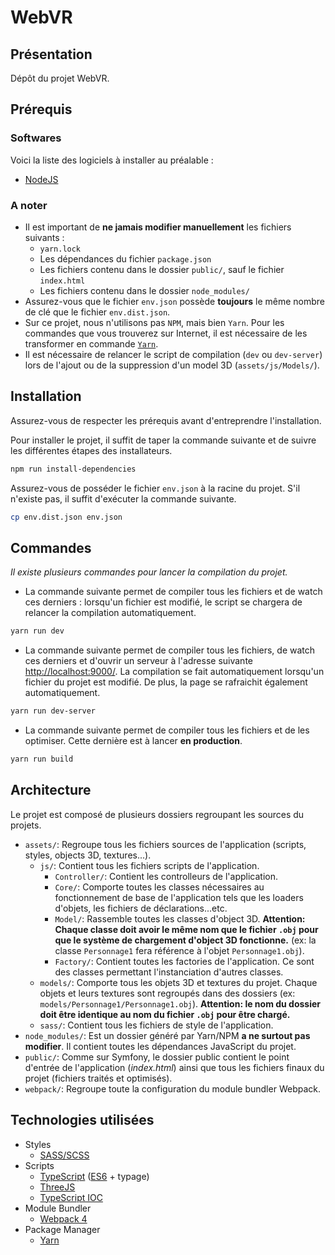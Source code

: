# WebVR
## Présentation
Dépôt du projet WebVR.

## Prérequis
### Softwares
Voici la liste des logiciels à installer au préalable :
- [NodeJS](https://nodejs.org/en/download/)

### A noter
- Il est important de **ne jamais modifier manuellement** les fichiers suivants :
    - `yarn.lock`
    - Les dépendances du fichier `package.json`
    - Les fichiers contenu dans le dossier `public/`, sauf le fichier `index.html`
    - Les fichiers contenu dans le dossier `node_modules/`
- Assurez-vous que le fichier `env.json` possède **toujours** le même nombre de clé que le fichier
`env.dist.json`.
- Sur ce projet, nous n'utilisons pas `NPM`, mais bien `Yarn`. Pour les commandes que vous trouverez
sur Internet, il est nécessaire de les transformer en commande [`Yarn`](https://yarnpkg.com/lang/en/docs/).
- Il est nécessaire de relancer le script de compilation (`dev` ou `dev-server`) lors de l'ajout ou de la
suppression d'un model 3D (`assets/js/Models/`).

## Installation
Assurez-vous de respecter les prérequis avant d'entreprendre l'installation.

Pour installer le projet, il suffit de taper la commande suivante
et de suivre les différentes étapes des installateurs.
```bash
npm run install-dependencies
```

Assurez-vous de posséder le fichier `env.json` à la racine du projet. S'il n'existe pas,
il suffit d'exécuter la commande suivante.
```bash
cp env.dist.json env.json
```

## Commandes
_Il existe plusieurs commandes pour lancer la compilation du projet._

- La commande suivante permet de compiler tous les fichiers et de watch ces derniers :
lorsqu'un fichier est modifié, le script se chargera de relancer la
compilation automatiquement.
```bash
yarn run dev
```

- La commande suivante permet de compiler tous les fichiers, de watch ces derniers et d'ouvrir un serveur
 à l'adresse suivante [http://localhost:9000/](http://localhost:9000/).
La compilation se fait automatiquement lorsqu'un fichier du projet est modifié. De plus,
la page se rafraichit également automatiquement.
```bash
yarn run dev-server
```

- La commande suivante permet de compiler tous les fichiers et de les optimiser.
Cette dernière est à lancer **en production**.
```bash
yarn run build
```

## Architecture
Le projet est composé de plusieurs dossiers regroupant les sources du projets.

- `assets/`: Regroupe tous les fichiers sources de l'application (scripts, styles, objects 3D, textures...).
    - `js/`: Contient tous les fichiers scripts de l'application.
        - `Controller/`: Contient les controlleurs de l'application.
        - `Core/`: Comporte toutes les classes nécessaires au fonctionnement de base de l'application
        tels que les loaders d'objets, les fichiers de déclarations...etc.
        - `Model/`: Rassemble toutes les classes d'object 3D. **Attention: Chaque classe doit avoir le même
            nom que le fichier `.obj` pour que le système de chargement d'object 3D fonctionne.** (ex: la classe
            `Personnage1` fera référence à l'objet `Personnage1.obj`).
        - `Factory/`: Contient toutes les factories de l'application. Ce sont des classes
        permettant l'instanciation d'autres classes.
    - `models/`: Comporte tous les objets 3D et textures du projet.
    Chaque objets et leurs textures sont regroupés dans des dossiers (ex: `models/Personnage1/Personnage1.obj`).
    **Attention: le nom du dossier doit être identique au nom du fichier `.obj` pour être chargé.**
    - `sass/`: Contient tous les fichiers de style de l'application.
- `node_modules/`: Est un dossier généré par Yarn/NPM **a ne surtout pas modifier**. Il contient toutes
les dépendances JavaScript du projet.
- `public/`: Comme sur Symfony, le dossier public contient le point d'entrée de l'application (_index.html_)
ainsi que tous les fichiers finaux du projet (fichiers traités et optimisés).
- `webpack/`: Regroupe toute la configuration du module bundler Webpack.

## Technologies utilisées
- Styles
    - [SASS/SCSS](https://sass-lang.com/)
- Scripts
    - [TypeScript](https://tarh.developpez.com/articles/typescript/pourquoi-utiliser-typescript/)
    ([ES6](https://www.wanadev.fr/21-introduction-a-ecmascript-6-le-javascript-de-demain/) + typage)
    - [ThreeJS](https://threejs.org/)
    - [TypeScript IOC](https://github.com/thiagobustamante/typescript-ioc)
- Module Bundler
    - [Webpack 4](https://webpack.js.org/)
- Package Manager
    - [Yarn](https://yarnpkg.com/lang/en/)
